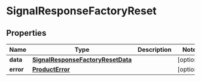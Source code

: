 

# SignalResponseFactoryReset


## Properties

| Name | Type | Description | Notes |
|------------ | ------------- | ------------- | -------------|
|**data** | [**SignalResponseFactoryResetData**](SignalResponseFactoryResetData.md) |  |  [optional] |
|**error** | [**ProductError**](ProductError.md) |  |  [optional] |



